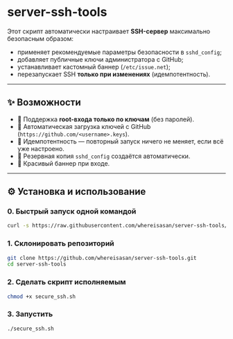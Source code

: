 # server-ssh-tools

Этот скрипт автоматически настраивает **SSH-сервер** максимально безопасным образом:  
- применяет рекомендуемые параметры безопасности в `sshd_config`;  
- добавляет публичные ключи администратора с GitHub;  
- устанавливает кастомный баннер (`/etc/issue.net`);  
- перезапускает SSH **только при изменениях** (идемпотентность).  

---

## ✨ Возможности
- 📌 Поддержка **root-входа только по ключам** (без паролей).  
- 📌 Автоматическая загрузка ключей с GitHub (`https://github.com/<username>.keys`).  
- 📌 Идемпотентность — повторный запуск ничего не меняет, если всё уже настроено.  
- 📌 Резервная копия `sshd_config` создаётся автоматически.  
- 📌 Красивый баннер при входе.  

---

## ⚙️ Установка и использование

### 0. Быстрый запуск одной командой
```bash
curl -s https://raw.githubusercontent.com/whereisasan/server-ssh-tools/refs/heads/main/secure_ssh.sh | bash
```
### 1. Склонировать репозиторий
```bash
git clone https://github.com/whereisasan/server-ssh-tools.git
cd server-ssh-tools
```
### 2. Сделать скрипт исполняемым
```bash
chmod +x secure_ssh.sh
```
### 3. Запустить
```bash
./secure_ssh.sh
```